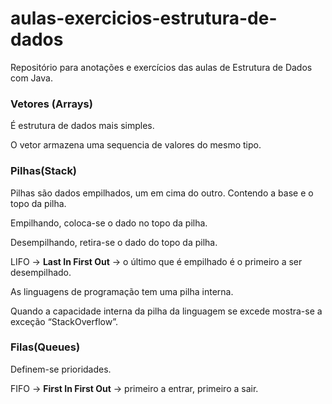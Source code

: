 # aulas-exercicios-estrutura-de-dados
Repositório para anotações e exercícios das aulas de Estrutura de Dados com Java.

### Vetores (Arrays)

É estrutura de dados mais simples.

O vetor armazena uma sequencia de valores do mesmo tipo.

### Pilhas(Stack)

Pilhas são dados empilhados, um em cima do outro. Contendo a base e o topo da pilha.

Empilhando, coloca-se o dado no topo da pilha.

Desempilhando, retira-se o dado do topo da pilha.

LIFO → **Last In First Out** → o último que é empilhado é o primeiro a ser desempilhado.

As linguagens de programação tem uma pilha interna.

Quando a capacidade interna da pilha da linguagem se excede mostra-se a exceção “StackOverflow”.

### Filas(Queues)

Definem-se prioridades.

FIFO → **First In First Out** → primeiro a entrar, primeiro a sair.
